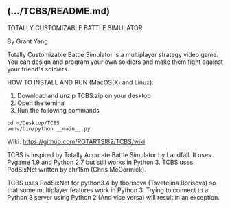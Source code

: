 (.../TCBS/README.md)
------------------------------------------------------------------------
TOTALLY CUSTOMIZABLE BATTLE SIMULATOR

By Grant Yang

Totally Customizable Battle Simulator is a multiplayer strategy video game.
You can design and program your own soldiers and make them fight against your
friend's soldiers.

HOW TO INSTALL AND RUN (MacOS(X) and Linux):

   1. Download and unzip TCBS.zip on your desktop
   2. Open the teminal
   3. Run the following commands
    
    cd ~/Desktop/TCBS
    venv/bin/python __main__.py

Wiki: https://github.com/ROTARTSI82/TCBS/wiki

TCBS is inspired by Totally Accurate Battle Simulator
by Landfall. It uses Pygame 1.9 and Python 2.7 but
still works in Python 3. TCBS uses PodSixNet
written by chr15m (Chris McCormick).

TCBS uses PodSixNet for python3.4 by tborisova (Tsvetelina Borisova)
so that some multiplayer features work in Python 3.
Trying to connect to a Python 3 server using Python 2
(And vice versa) will result in an exception.
